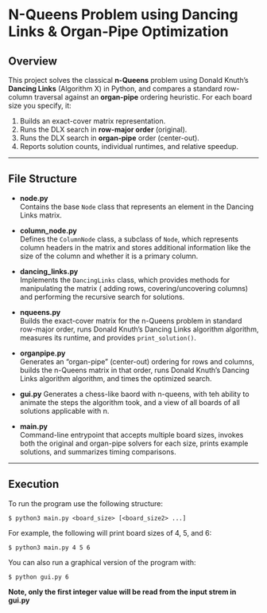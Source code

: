 # N-Queens Problem using Dancing Links & Organ-Pipe Optimization

## Overview

This project solves the classical **n-Queens** problem using Donald Knuth’s **Dancing Links** (Algorithm X) in Python, and compares a standard row-column traversal against an **organ-pipe** ordering heuristic. For each board size you specify, it:

1. Builds an exact-cover matrix representation.
2. Runs the DLX search in **row-major order** (original).
3. Runs the DLX search in **organ-pipe** order (center-out).
4. Reports solution counts, individual runtimes, and relative speedup.

---

## File Structure

- **node.py**  
  Contains the base `Node` class that represents an element in the Dancing Links matrix.

- **column_node.py**  
  Defines the `ColumnNode` class, a subclass of `Node`, which represents column headers in the matrix and stores additional information like the size of the column and whether it is a primary column.

- **dancing_links.py**  
  Implements the `DancingLinks` class, which provides methods for manipulating the matrix ( adding rows, covering/uncovering columns) and performing the recursive search for solutions.

- **nqueens.py**  
  Builds the exact-cover matrix for the n-Queens problem in standard row-major order, runs Donald Knuth’s Dancing Links algorithm algorithm, measures its runtime, and provides `print_solution()`.

- **organpipe.py**  
  Generates an “organ-pipe” (center-out) ordering for rows and columns, builds the n-Queens matrix in that order, runs Donald Knuth’s Dancing Links algorithm algorithm, and times the optimized search.

- **gui.py**
  Generates a chess-like baord with n-queens, with teh ability to animate the steps the algorithm took, and a view of all boards of all solutions applicable with n. 

- **main.py**  
  Command-line entrypoint that accepts multiple board sizes, invokes both the original and organ-pipe solvers for each size, prints example solutions, and summarizes timing comparisons.

---

## Execution

To run the program use the following structure:
~~~
$ python3 main.py <board_size> [<board_size2> ...]
~~~
For example, the following will print board sizes of 4, 5, and 6:
~~~
$ python3 main.py 4 5 6
~~~
You can also run a graphical version of the program with:
~~~
$ python gui.py 6
~~~
**Note, only the first integer value will be read from the input strem in gui.py**
